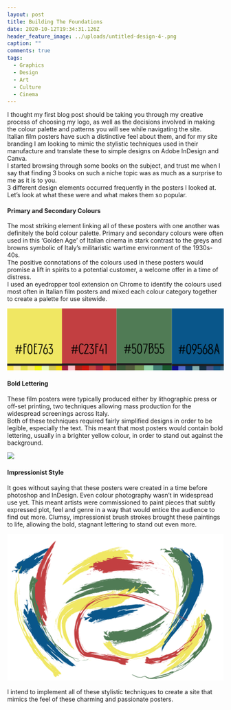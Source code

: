 ```yaml
---
layout: post
title: Building The Foundations
date: 2020-10-12T19:34:31.126Z
header_feature_image: ../uploads/untitled-design-4-.png
caption: ""
comments: true
tags:
  - Graphics
  - Design
  - Art
  - Culture
  - Cinema
---
```

I thought my first blog post should be taking you through my creative process of choosing my logo, as well as the decisions involved in making the colour palette and patterns you will see while navigating the site.\
Italian film posters have such a distinctive feel about them, and for my site branding I am looking to mimic the stylistic techniques used in their manufacture and translate these to simple designs on Adobe InDesign and Canva.\
I started browsing through some books on the subject, and trust me when I say that finding 3 books on such a niche topic was as much as a surprise to me as it is to you.\
3 different design elements occurred frequently in the posters I looked at. Let’s look at what these were and what makes them so popular.

#### **Primary and Secondary Colours**

The most striking element linking all of these posters with one another was definitely the bold colour palette. Primary and secondary colours were often used in this ‘Golden Age’ of Italian cinema in stark contrast to the greys and browns symbolic of Italy’s militaristic wartime environment of the 1930s-40s.\
The positive connotations of the colours used in these posters would promise a lift in spirits to a potential customer, a welcome offer in a time of distress.\
I used an eyedropper tool extension on Chrome to identify the colours used most often in Italian film posters and mixed each colour category together to create a palette for use sitewide. 

![](../uploads/holly-s-greenery.png)

#### Bold Lettering

These film posters were typically produced either by lithographic press or off-set printing, two techniques allowing mass production for the widespread screenings across Italy.\
Both of these techniques required fairly simplified designs in order to be legible, especially the text. This meant that most posters would contain bold lettering, usually in a brighter yellow colour, in order to stand out against the background.

![](../uploads/copy-of-untitled.png)

#### Impressionist Style

It goes without saying that these posters were created in a time before photoshop and InDesign. Even colour photography wasn’t in widespread use yet. This meant artists were commissioned to paint pieces that subtly expressed plot, feel and genre in a way that would entice the audience to find out more. Clumsy, impressionist brush strokes brought these paintings to life, allowing the bold, stagnant lettering to stand out even more.

![](../uploads/brush.png)

I intend to implement all of these stylistic techniques to create a site that mimics the feel of these charming and passionate posters.